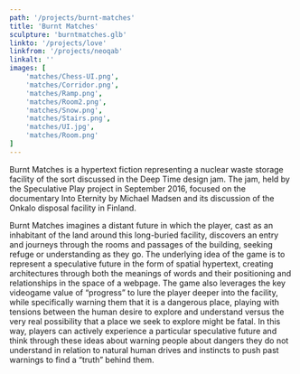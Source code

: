 ```yaml
---
path: '/projects/burnt-matches'
title: 'Burnt Matches'
sculpture: 'burntmatches.glb'
linkto: '/projects/love'
linkfrom: '/projects/neoqab'
linkalt: ''
images: [
	'matches/Chess-UI.png',
	'matches/Corridor.png',
	'matches/Ramp.png',
	'matches/Room2.png',
	'matches/Snow.png',
	'matches/Stairs.png',
	'matches/UI.jpg',
	'matches/Room.png'
]
---
```

Burnt Matches is a hypertext fiction representing a nuclear waste storage facility of the sort discussed in the Deep Time design jam. The jam, held by the Speculative Play project in September 2016,  focused on the documentary Into Eternity by Michael Madsen and its discussion of the Onkalo disposal facility in Finland.

Burnt Matches imagines a distant future in which the player, cast as an inhabitant of the land around this long-buried facility, discovers an entry and journeys through the rooms and passages of the building, seeking refuge or understanding as they go. The underlying idea of the game is to represent a speculative future in the form of spatial hypertext, creating architectures through both the meanings of words and their positioning and relationships in the space of a webpage. The game also leverages the key videogame value of “progress” to lure the player deeper into the facility, while specifically warning them that it is a dangerous place, playing with tensions between the human desire to explore and understand versus the very real possibility that a place we seek to explore might be fatal. In this way, players can actively experience a particular speculative future and think through these ideas about warning people about dangers they do not understand in relation to natural human drives and instincts to push past warnings to find a “truth” behind them.
